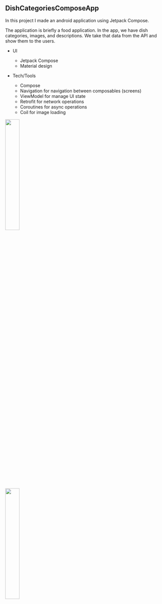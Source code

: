 ## DishCategoriesComposeApp

In this project I made an android application using Jetpack Compose. 

The application is briefly a food application. In the app, we have dish categories, images, and descriptions. We take that data from the API and show them to the users.

- UI
  - Jetpack Compose <br>
  - Material design
  
  
- Tech/Tools <br>
  - Compose <br>
  - Navigation for navigation between composables (screens) <br>
  - ViewModel for manage UI state <br>
  - Retrofit for network operations <br>
  - Coroutines for async operations <br>
  - Coil for image loading <br>
  

<img src="https://user-images.githubusercontent.com/74617424/132137951-12beb3ee-a305-4ea8-bd49-b80ef332c8f1.png" width=30% height=30%> <br> <img src="https://user-images.githubusercontent.com/74617424/132138066-397af034-b1c2-4d21-9575-8ee7d53db82f.png" width=30% height=30%> 


  
  

